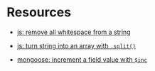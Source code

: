 # Resources

- [js: remove all whitespace from a string](https://css-tricks.com/snippets/javascript/strip-whitespace-from-string/#article-header-id-3)

- [js: turn string into an array with `.split()`](https://developer.mozilla.org/en-US/docs/Web/JavaScript/Reference/Global_Objects/String/split)

- [mongoose: increment a field value with `$inc`](https://docs.mongodb.com/manual/reference/operator/update/inc/)
